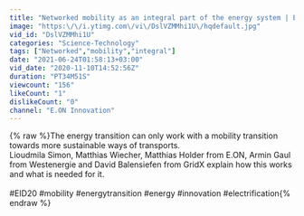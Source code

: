 ```yaml
---
title: "Networked mobility as an integral part of the energy system | Electrification"
image: "https:\/\/i.ytimg.com\/vi\/DslVZMMhi1U\/hqdefault.jpg"
vid_id: "DslVZMMhi1U"
categories: "Science-Technology"
tags: ["Networked","mobility","integral"]
date: "2021-06-24T01:58:13+03:00"
vid_date: "2020-11-10T14:52:56Z"
duration: "PT34M51S"
viewcount: "156"
likeCount: "1"
dislikeCount: "0"
channel: "E.ON Innovation"
---
```

{% raw %}The energy transition can only work with a mobility transition towards more sustainable ways of transports.<br />Lioudmila Simon, Matthias Wiecher, Matthias Holder from E.ON, Armin Gaul from Westenergie and David Balensiefen from GridX explain how this works and what is needed for it.<br /><br />#EID20 #mobility #energytransition #energy #innovation #electrification{% endraw %}
